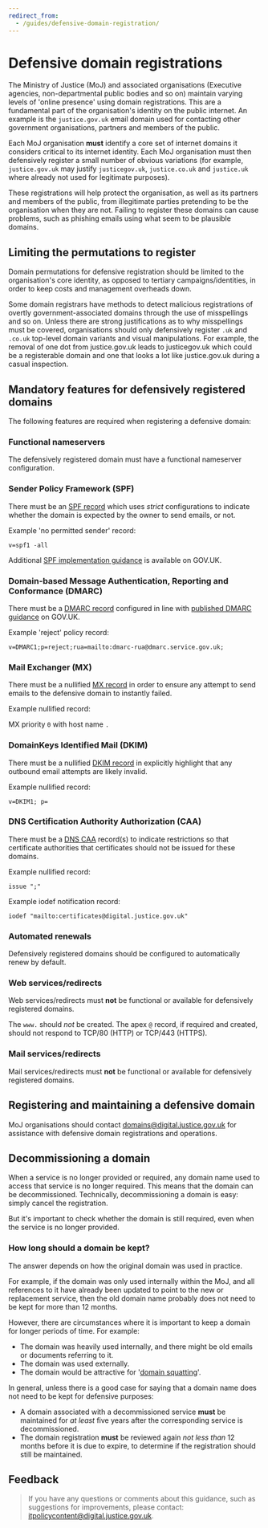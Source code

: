 ```yaml
---
redirect_from:
  - /guides/defensive-domain-registration/
---
```

# Defensive domain registrations

The Ministry of Justice \(MoJ\) and associated organisations \(Executive agencies, non-departmental public bodies and so on\) maintain varying levels of 'online presence' using domain registrations. This are a fundamental part of the organisation's identity on the public internet. An example is the `justice.gov.uk` email domain used for contacting other government organisations, partners and members of the public.

Each MoJ organisation **must** identify a core set of internet domains it considers critical to its internet identity. Each MoJ organisation must then defensively register a small number of obvious variations \(for example, `justice.gov.uk` may justify `justicegov.uk`, `justice.co.uk` and `justice.uk` where already not used for legitimate purposes\).

These registrations will help protect the organisation, as well as its partners and members of the public, from illegitimate parties pretending to be the organisation when they are not. Failing to register these domains can cause problems, such as phishing emails using what seem to be plausible domains.

## Limiting the permutations to register

Domain permutations for defensive registration should be limited to the organisation's core identity, as opposed to tertiary campaigns/identities, in order to keep costs and management overheads down.

Some domain registrars have methods to detect malicious registrations of overtly government-associated domains through the use of misspellings and so on. Unless there are strong justifications as to why misspellings must be covered, organisations should only defensively register `.uk` and `.co.uk` top-level domain variants and visual manipulations. For example, the removal of one dot from justice.gov.uk leads to justicegov.uk which could be a registerable domain and one that looks a lot like justice.gov.uk during a casual inspection.

## Mandatory features for defensively registered domains

The following features are required when registering a defensive domain:

### Functional nameservers

The defensively registered domain must have a functional nameserver configuration.

### Sender Policy Framework \(SPF\)

There must be an [SPF record](https://en.wikipedia.org/wiki/Sender_Policy_Framework) which uses *strict* configurations to indicate whether the domain is expected by the owner to send emails, or not.

Example 'no permitted sender' record:

`v=spf1 -all`

Additional [SPF implementation guidance](https://www.gov.uk/government/publications/email-security-standards/sender-policy-framework-spf) is available on GOV.UK.

### Domain-based Message Authentication, Reporting and Conformance \(DMARC\)

There must be a [DMARC record](https://en.wikipedia.org/wiki/DMARC) configured in line with [published DMARC guidance](https://www.gov.uk/government/publications/email-security-standards/domain-based-message-authentication-reporting-and-conformance-dmarc) on GOV.UK.

Example 'reject' policy record:

`v=DMARC1;p=reject;rua=mailto:dmarc-rua@dmarc.service.gov.uk;`

### Mail Exchanger \(MX\)

There must be a nullified [MX record](https://en.wikipedia.org/wiki/MX_record) in order to ensure any attempt to send emails to the defensive domain to instantly failed.

Example nullified record:

MX priority `0` with host name `.`

### DomainKeys Identified Mail \(DKIM\)

There must be a nullified [DKIM record](https://en.wikipedia.org/wiki/DomainKeys_Identified_Mail) in explicitly highlight that any outbound email attempts are likely invalid.

Example nullified record:

`v=DKIM1; p=`

### DNS Certification Authority Authorization \(CAA\)

There must be a [DNS CAA](https://en.wikipedia.org/wiki/DNS_Certification_Authority_Authorization) record\(s\) to indicate restrictions so that certificate authorities that certificates should not be issued for these domains.

Example nullified record:

`issue ";"`

Example iodef notification record:

`iodef "mailto:certificates@digital.justice.gov.uk"`

### Automated renewals

Defensively registered domains should be configured to automatically renew by default.

### Web services/redirects

Web services/redirects must **not** be functional or available for defensively registered domains.

The `www.` should *not* be created. The apex `@` record, if required and created, should not respond to TCP/80 \(HTTP\) or TCP/443 \(HTTPS\).

### Mail services/redirects

Mail services/redirects must **not** be functional or available for defensively registered domains.

## Registering and maintaining a defensive domain

MoJ organisations should contact [domains@digital.justice.gov.uk](mailto://domains@digital.justice.gov.uk) for assistance with defensive domain registrations and operations.

## Decommissioning a domain

When a service is no longer provided or required, any domain name used to access that service is no longer required. This means that the domain can be decommissioned. Technically, decommissioning a domain is easy: simply cancel the registration.

But it's important to check whether the domain is still required, even when the service is no longer provided.

### How long should a domain be kept?

The answer depends on how the original domain was used in practice.

For example, if the domain was only used internally within the MoJ, and all references to it have already been updated to point to the new or replacement service, then the old domain name probably does not need to be kept for more than 12 months.

However, there are circumstances where it is important to keep a domain for longer periods of time. For example:

-   The domain was heavily used internally, and there might be old emails or documents referring to it.
-   The domain was used externally.
-   The domain would be attractive for '[domain squatting](https://en.wikipedia.org/wiki/Cybersquatting)'.

In general, unless there is a good case for saying that a domain name does not need to be kept for defensive purposes:

-   A domain associated with a decommissioned service **must** be maintained for *at least* five years after the corresponding service is decommissioned.
-   The domain registration **must** be reviewed again *not less than* 12 months before it is due to expire, to determine if the registration should still be maintained.

## Feedback

> If you have any questions or comments about this guidance, such as suggestions for improvements, please contact: [itpolicycontent@digital.justice.gov.uk](mailto:itpolicycontent@digital.justice.gov.uk).

